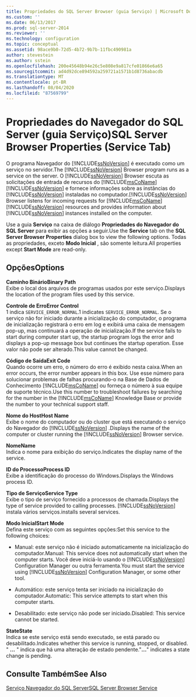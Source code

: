 ```yaml
---
title: Propriedades do SQL Server Browser (guia Serviço) | Microsoft Docs
ms.custom: ''
ms.date: 06/13/2017
ms.prod: sql-server-2014
ms.reviewer: ''
ms.technology: configuration
ms.topic: conceptual
ms.assetid: 98ace9b0-72d5-4b72-9b7b-11fbc490981a
author: stevestein
ms.author: sstein
ms.openlocfilehash: 200e45648b94e26c5e808e9a817cfe01866e6a65
ms.sourcegitcommit: ad4d92dce894592a259721a1571b1d8736abacdb
ms.translationtype: MT
ms.contentlocale: pt-BR
ms.lasthandoff: 08/04/2020
ms.locfileid: "87569799"
---
```

# <a name="sql-server-browser-properties-service-tab"></a><span data-ttu-id="e5545-102">Propriedades do Navegador do SQL Server (guia Serviço)</span><span class="sxs-lookup"><span data-stu-id="e5545-102">SQL Server Browser Properties (Service Tab)</span></span>
  <span data-ttu-id="e5545-103">O programa Navegador do [!INCLUDE[ssNoVersion](../../includes/ssnoversion-md.md)] é executado como um serviço no servidor.</span><span class="sxs-lookup"><span data-stu-id="e5545-103">The [!INCLUDE[ssNoVersion](../../includes/ssnoversion-md.md)] Browser program runs as a service on the server.</span></span> <span data-ttu-id="e5545-104">O [!INCLUDE[ssNoVersion](../../includes/ssnoversion-md.md)] Browser escuta as solicitações de entrada de recursos do [!INCLUDE[msCoName](../../includes/msconame-md.md)] [!INCLUDE[ssNoVersion](../../includes/ssnoversion-md.md)] e fornece informações sobre as instâncias do [!INCLUDE[ssNoVersion](../../includes/ssnoversion-md.md)] instaladas no computador.</span><span class="sxs-lookup"><span data-stu-id="e5545-104">[!INCLUDE[ssNoVersion](../../includes/ssnoversion-md.md)] Browser listens for incoming requests for [!INCLUDE[msCoName](../../includes/msconame-md.md)] [!INCLUDE[ssNoVersion](../../includes/ssnoversion-md.md)] resources and provides information about [!INCLUDE[ssNoVersion](../../includes/ssnoversion-md.md)] instances installed on the computer.</span></span>  
  
 <span data-ttu-id="e5545-105">Use a guia **Serviço** na caixa de diálogo **Propriedades do Navegador do SQL Server** para exibir as opções a seguir.</span><span class="sxs-lookup"><span data-stu-id="e5545-105">Use the **Service** tab on the **SQL Server Browser Properties** dialog box to view the following options.</span></span> <span data-ttu-id="e5545-106">Todas as propriedades, exceto **Modo Inicial** , são somente leitura.</span><span class="sxs-lookup"><span data-stu-id="e5545-106">All properties except **Start Mode** are read-only.</span></span>  
  
## <a name="options"></a><span data-ttu-id="e5545-107">Opções</span><span class="sxs-lookup"><span data-stu-id="e5545-107">Options</span></span>  
 <span data-ttu-id="e5545-108">**Caminho Binário**</span><span class="sxs-lookup"><span data-stu-id="e5545-108">**Binary Path**</span></span>  
 <span data-ttu-id="e5545-109">Exibe o local dos arquivos de programas usados por este serviço.</span><span class="sxs-lookup"><span data-stu-id="e5545-109">Displays the location of the program files used by this service.</span></span>  
  
 <span data-ttu-id="e5545-110">**Controle de Erro**</span><span class="sxs-lookup"><span data-stu-id="e5545-110">**Error Control**</span></span>  
 <span data-ttu-id="e5545-111">1 indica `SERVICE_ERROR_NORMAL`.</span><span class="sxs-lookup"><span data-stu-id="e5545-111">1 indicates `SERVICE_ERROR_NORMAL`.</span></span> <span data-ttu-id="e5545-112">Se o serviço não for iniciado durante a inicialização do computador, o programa de inicialização registrará o erro em log e exibirá uma caixa de mensagem pop-up, mas continuará a operação de inicialização.</span><span class="sxs-lookup"><span data-stu-id="e5545-112">If the service fails to start during computer start up, the startup program logs the error and displays a pop-up message box but continues the startup operation.</span></span> <span data-ttu-id="e5545-113">Esse valor não pode ser alterado.</span><span class="sxs-lookup"><span data-stu-id="e5545-113">This value cannot be changed.</span></span>  
  
 <span data-ttu-id="e5545-114">**Código de Saída**</span><span class="sxs-lookup"><span data-stu-id="e5545-114">**Exit Code**</span></span>  
 <span data-ttu-id="e5545-115">Quando ocorre um erro, o número do erro é exibido nesta caixa.</span><span class="sxs-lookup"><span data-stu-id="e5545-115">When an error occurs, the error number appears in this box.</span></span> <span data-ttu-id="e5545-116">Use esse número para solucionar problemas de falhas procurando-o na Base de Dados de Conhecimento [!INCLUDE[msCoName](../../includes/msconame-md.md)] ou forneça o número à sua equipe de suporte técnico.</span><span class="sxs-lookup"><span data-stu-id="e5545-116">Use this number to troubleshoot failures by searching for the number in the [!INCLUDE[msCoName](../../includes/msconame-md.md)] Knowledge Base or provide the number to your technical support staff.</span></span>  
  
 <span data-ttu-id="e5545-117">**Nome do Host**</span><span class="sxs-lookup"><span data-stu-id="e5545-117">**Host Name**</span></span>  
 <span data-ttu-id="e5545-118">Exibe o nome do computador ou do cluster que está executando o serviço do Navegador do [!INCLUDE[ssNoVersion](../../includes/ssnoversion-md.md)] .</span><span class="sxs-lookup"><span data-stu-id="e5545-118">Displays the name of the computer or cluster running the [!INCLUDE[ssNoVersion](../../includes/ssnoversion-md.md)] Browser service.</span></span>  
  
 <span data-ttu-id="e5545-119">**Nome**</span><span class="sxs-lookup"><span data-stu-id="e5545-119">**Name**</span></span>  
 <span data-ttu-id="e5545-120">Indica o nome para exibição do serviço.</span><span class="sxs-lookup"><span data-stu-id="e5545-120">Indicates the display name of the service.</span></span>  
  
 <span data-ttu-id="e5545-121">**ID do Processo**</span><span class="sxs-lookup"><span data-stu-id="e5545-121">**Process ID**</span></span>  
 <span data-ttu-id="e5545-122">Exibe a identificação do processo do Windows.</span><span class="sxs-lookup"><span data-stu-id="e5545-122">Displays the Windows process ID.</span></span>  
  
 <span data-ttu-id="e5545-123">**Tipo de Serviço**</span><span class="sxs-lookup"><span data-stu-id="e5545-123">**Service Type**</span></span>  
 <span data-ttu-id="e5545-124">Exibe o tipo de serviço fornecido a processos de chamada.</span><span class="sxs-lookup"><span data-stu-id="e5545-124">Displays the type of service provided to calling processes.</span></span> [!INCLUDE[ssNoVersion](../../includes/ssnoversion-md.md)] <span data-ttu-id="e5545-125">instala vários serviços.</span><span class="sxs-lookup"><span data-stu-id="e5545-125">installs several services.</span></span>  
  
 <span data-ttu-id="e5545-126">**Modo Inicial**</span><span class="sxs-lookup"><span data-stu-id="e5545-126">**Start Mode**</span></span>  
 <span data-ttu-id="e5545-127">Defina este serviço com as seguintes opções:</span><span class="sxs-lookup"><span data-stu-id="e5545-127">Set this service to the following choices:</span></span>  
  
-   <span data-ttu-id="e5545-128">Manual: este serviço não é iniciado automaticamente na inicialização do computador.</span><span class="sxs-lookup"><span data-stu-id="e5545-128">Manual: This service does not automatically start when the computer starts.</span></span> <span data-ttu-id="e5545-129">Você deve iniciá-lo usando o [!INCLUDE[ssNoVersion](../../includes/ssnoversion-md.md)] Configuration Manager ou outra ferramenta.</span><span class="sxs-lookup"><span data-stu-id="e5545-129">You must start the service using [!INCLUDE[ssNoVersion](../../includes/ssnoversion-md.md)] Configuration Manager, or some other tool.</span></span>  
  
-   <span data-ttu-id="e5545-130">Automático: este serviço tenta ser iniciado na inicialização do computador.</span><span class="sxs-lookup"><span data-stu-id="e5545-130">Automatic: This service attempts to start when this computer starts.</span></span>  
  
-   <span data-ttu-id="e5545-131">Desabilitado: este serviço não pode ser iniciado.</span><span class="sxs-lookup"><span data-stu-id="e5545-131">Disabled: This service cannot be started.</span></span>  
  
 <span data-ttu-id="e5545-132">**State**</span><span class="sxs-lookup"><span data-stu-id="e5545-132">**State**</span></span>  
 <span data-ttu-id="e5545-133">Indica se este serviço está sendo executado, se está parado ou desabilitado.</span><span class="sxs-lookup"><span data-stu-id="e5545-133">Indicates whether this service is running, stopped, or disabled.</span></span> <span data-ttu-id="e5545-134">" **...** " indica que há uma alteração de estado pendente.</span><span class="sxs-lookup"><span data-stu-id="e5545-134">"**...**" indicates a state change is pending.</span></span>  
  
## <a name="see-also"></a><span data-ttu-id="e5545-135">Consulte Também</span><span class="sxs-lookup"><span data-stu-id="e5545-135">See Also</span></span>  
 [<span data-ttu-id="e5545-136">Serviço Navegador do SQL Server</span><span class="sxs-lookup"><span data-stu-id="e5545-136">SQL Server Browser Service</span></span>](../../../2014/tools/configuration-manager/sql-server-browser-service.md)  
  
  

